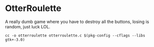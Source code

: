 # OtterRoulette
A really dumb game where you have to destroy all the buttons, losing is random, just luck LOL.

```
cc -o otterroulette otterroulette.c $(pkg-config --cflags --libs gtk+-3.0)
```
